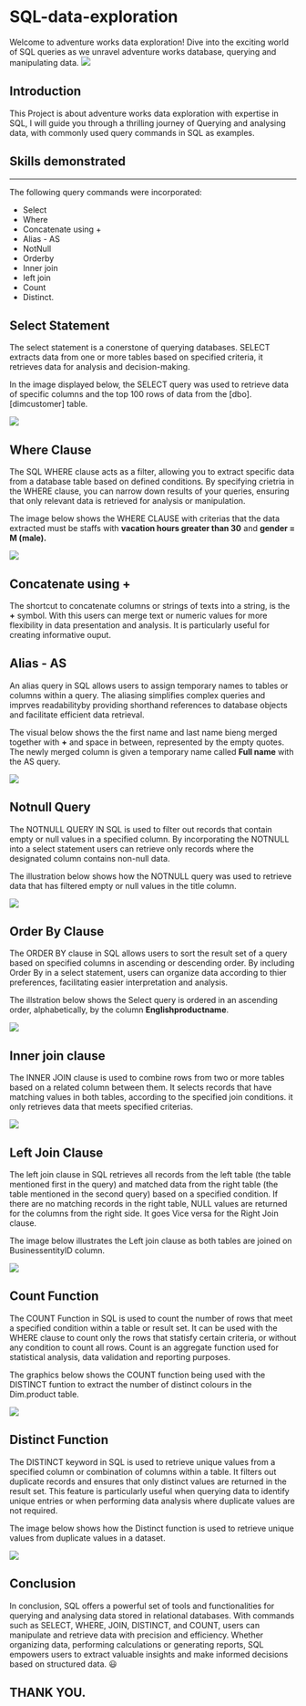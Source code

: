 # SQL-data-exploration
Welcome to adventure works data exploration! Dive into the exciting world of SQL queries as we unravel adventure works database, querying and manipulating data.
![](database.webp)

## Introduction

This Project is about adventure works data exploration with expertise in SQL, I will guide you through a thrilling journey of Querying and analysing data, with commonly used query commands in SQL as examples.

## Skills demonstrated
----

The following query commands were incorporated:

- Select
- Where
- Concatenate using +
- Alias - AS
- NotNull
- Orderby
- Inner join
- Ieft join
- Count 
- Distinct.

## Select Statement

The select statement is a conerstone of querying databases. SELECT extracts data from one or more tables based on specified criteria, it retrieves data for analysis and decision-making.

In the image displayed below, the SELECT query was used to retrieve data of specific columns and the top 100 rows of data from the [dbo].[dimcustomer] table.

![](select&top100_query.png)

## Where Clause

The SQL WHERE clause acts as a filter, allowing you to extract specific data from a database table based on defined conditions. By specifying crietria in the WHERE clause, you can narrow down results of your queries, ensuring that only relevant data is retrieved for analysis or manipulation. 

The image below shows the WHERE CLAUSE with criterias that the data extracted must be staffs with **vacation hours greater than 30** and **gender = M (male).**

![](where&less_than_query.png)

## Concatenate using +

The shortcut to concatenate columns or strings of texts into a string, is the **+** symbol. With this users can merge text or numeric values for more flexibility in data presentation and analysis. It is particularly useful for creating informative ouput.

## Alias - AS

An alias query in SQL allows users to assign temporary names to tables or columns within a query. The aliasing simplifies complex queries and imprves readabilityby providing shorthand references to database objects and facilitate efficient data retrieval.

The visual below shows the the first name and last name bieng merged together with **+** and space in between, represented by the empty quotes. The newly merged column is given a temporary name called **Full name** with the AS query.

![](concatenate&alias_query.png)

## Notnull Query

The NOTNULL QUERY IN SQL is used to filter out records that contain empty or null values in a specified column. By incorporating the NOTNULL into a select statement users can retrieve only records where the designated column contains non-null data. 

The illustration below shows how the NOTNULL query was used to retrieve data that has filtered empty or null values in the title column.

![](concatenate,and,where&not_null%20query.png)


## Order By Clause

The ORDER BY clause in SQL allows users to sort the result set of a query based on specified columns in ascending or descending order. By including Order By in a select statement, users can organize data according to thier preferences, facilitating easier interpretation and analysis.  

The illstration below shows the Select query is ordered in an ascending order, alphabetically, by the column **Englishproductname**.

![](orderby_query.png)

## Inner join clause

The INNER JOIN clause is used to combine rows from two or more tables based on a related column between them. It selects records that have matching values in  both tables, according to the specified join conditions. it only retrieves data that meets specified criterias.  

![](innerjoin.png)

## Left Join Clause

The left join clause in SQL retrieves all records from the left table (the table mentioned first in the query) and matched data from the right table (the table mentioned in the second query) based on a specified condition. If there are no matching records in the right table, NULL values are returned for the columns from the right side. It goes Vice versa for the Right Join clause.   

The image below illustrates the Left join clause as both tables are joined on BusinessentityID column.

![](left%20_join_query.png)

## Count Function

The COUNT Function in SQL is used to count the number of rows that meet a specified condition within a table or result set. It can be used with the WHERE clause to count only the rows that statisfy certain criteria, or without any condition to count all rows. Count is an aggregate function used for statistical analysis, data validation and reporting purposes.

The graphics below shows the COUNT function being used with the DISTINCT funtion to extract the number of distinct colours in the Dim.product table.

![](Count&distinct_query.png)

## Distinct Function

The DISTINCT keyword in SQL is used to retrieve unique values from a specified column or combination of columns within a table. It filters out duplicate records and ensures that only distinct values are returned in the result set. This feature is particularly useful when querying data to identify unique entries or when performing data analysis where duplicate values are not required.

The image below shows how the Distinct function is used to retrieve unique values from duplicate values in a dataset.

![](Distinct_query.png)

## Conclusion
In conclusion, SQL offers a powerful set of tools and functionalities for querying and analysing data stored in relational databases. With commands such as SELECT, WHERE, JOIN, DISTINCT, and COUNT, users can manipulate and retrieve data with precision and efficiency. Whether organizing data, performing calculations or generating reports, SQL empowers users to extract valuable insights and make informed decisions based on structured data. 😃

## THANK YOU.
